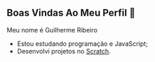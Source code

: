 ## Boas Vindas Ao Meu Perfil 🖤

Meu nome é Guilherme Ribeiro

- Estou estudando programação e JavaScript;
- Desenvolvi projetos no [Scratch](https://scratch.mit.edu/accounts/login/?next=/mystuff/).
